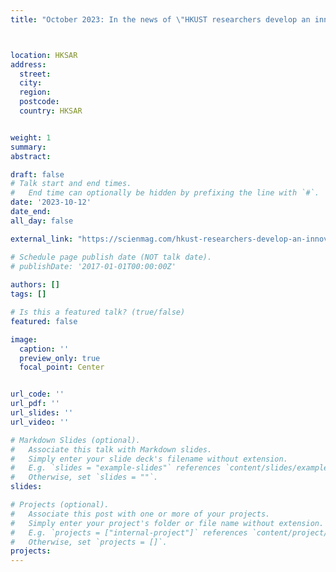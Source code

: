 ```yaml
---
title: "October 2023: In the news of \"HKUST researchers develop an innovative microscope platform to unveil the intricacies of skeletal muscle regeneration\" "



location: HKSAR
address:
  street: 
  city: 
  region: 
  postcode: 
  country: HKSAR


weight: 1
summary: 
abstract: 

draft: false
# Talk start and end times.
#   End time can optionally be hidden by prefixing the line with `#`.
date: '2023-10-12'
date_end: 
all_day: false

external_link: "https://scienmag.com/hkust-researchers-develop-an-innovative-microscope-platform-to-unveil-the-intricacies-of-skeletal-muscle-regeneration/"

# Schedule page publish date (NOT talk date).
# publishDate: '2017-01-01T00:00:00Z'
                                                                                 
authors: []
tags: []

# Is this a featured talk? (true/false)
featured: false

image:
  caption: ''
  preview_only: true
  focal_point: Center


url_code: ''
url_pdf: ''
url_slides: ''
url_video: ''

# Markdown Slides (optional).
#   Associate this talk with Markdown slides.
#   Simply enter your slide deck's filename without extension.
#   E.g. `slides = "example-slides"` references `content/slides/example-slides.md`.
#   Otherwise, set `slides = ""`.
slides:

# Projects (optional).
#   Associate this post with one or more of your projects.
#   Simply enter your project's folder or file name without extension.
#   E.g. `projects = ["internal-project"]` references `content/project/deep-learning/index.md`.
#   Otherwise, set `projects = []`.
projects:
---
```



